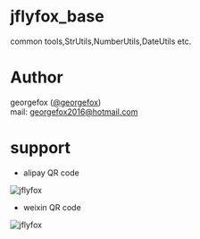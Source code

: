 # jflyfox_base
common tools,StrUtils,NumberUtils,DateUtils etc.

# Author
georgefox ([@georgefox](https://github.com/jflyfox))<br/>
mail: georgefox2016@hotmail.com

# support
* alipay QR code

![jflyfox](http://ww1.sinaimg.cn/mw690/3fc7e281jw1eqec436tzwj2074074mxr.jpg "Open source support(alipay)")

* weixin QR code

![jflyfox](http://ww1.sinaimg.cn/mw690/3fc7e281jw1es3jr0k25xj20a50a5q3v.jpg "Open source support(weixin)")